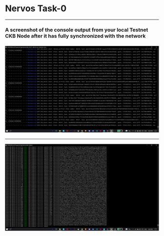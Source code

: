 <h1>Nervos Task-0</h1>
<hr>
<h3>A screenshot of the console output from your local Testnet CKB Node after it has fully synchronized with the network<h3/>
  <p align="center">
    <img src="./ckb test node.png"/>
  </p>
<hr>
    <p align="center">
    <img src="ckb_indexer.png"/>
  </p>
